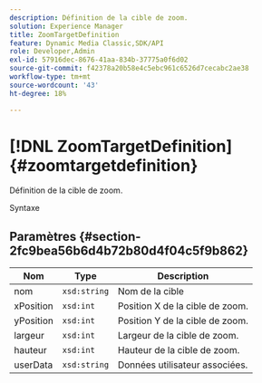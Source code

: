 ```yaml
---
description: Définition de la cible de zoom.
solution: Experience Manager
title: ZoomTargetDefinition
feature: Dynamic Media Classic,SDK/API
role: Developer,Admin
exl-id: 57916dec-8676-41aa-834b-37775a0f6d02
source-git-commit: f42378a20b58e4c5ebc961c6526d7cecabc2ae38
workflow-type: tm+mt
source-wordcount: '43'
ht-degree: 18%

---
```


# [!DNL ZoomTargetDefinition]{#zoomtargetdefinition}

Définition de la cible de zoom.

Syntaxe

## Paramètres {#section-2fc9bea56b6d4b72b80d4f04c5f9b862}

| Nom | Type | Description |
|---|---|---|
| nom | `xsd:string` | Nom de la cible |
| xPosition | `xsd:int` | Position X de la cible de zoom. |
| yPosition | `xsd:int` | Position Y de la cible de zoom. |
| largeur | `xsd:int` | Largeur de la cible de zoom. |
| hauteur | `xsd:int` | Hauteur de la cible de zoom. |
| userData | `xsd:string` | Données utilisateur associées. |
